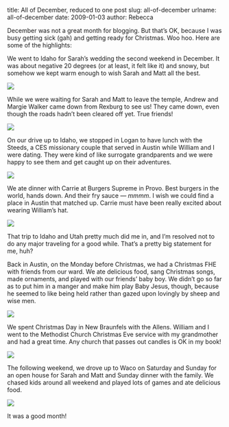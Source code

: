 title: All of December, reduced to one post
slug: all-of-december
urlname: all-of-december
date: 2009-01-03
author: Rebecca

December was not a great month for blogging. But that&#x02bc;s OK, because I was
busy getting sick (gah) and getting ready for Christmas. Woo hoo. Here are some
of the highlights:

We went to Idaho for Sarah&#x02bc;s wedding the second weekend in December. It
was about negative 20 degrees (or at least, it felt like it) and snowy, but
somehow we kept warm enough to wish Sarah and Matt all the best.

<img src="{static}/images/2008-12-13-sarah-wedding-02.jpg" class="img-fluid">

While we were waiting for Sarah and Matt to leave the temple, Andrew and Margie
Walker came down from Rexburg to see us! They came down, even though the roads
hadn&#x02bc;t been cleared off yet. True friends!

<img src="{static}/images/2008-12-13-sarah-wedding-01.jpg" class="img-fluid">

On our drive up to Idaho, we stopped in Logan to have lunch with the Steeds, a
CES missionary couple that served in Austin while William and I were dating.
They were kind of like surrogate grandparents and we were happy to see them and
get caught up on their adventures.

<img src="{static}/images/2008-12-12-steed.jpg" class="img-fluid">

We ate dinner with Carrie at Burgers Supreme in Provo. Best burgers in the
world, hands down. And their fry sauce &mdash; *mmmm*. I wish we could find a
place in Austin that matched up. Carrie must have been really excited about
wearing William&#x02bc;s hat.

<img src="{static}/images/2008-12-13-carrie.jpg" class="img-fluid">

That trip to Idaho and Utah pretty much did me in, and I&#x02bc;m resolved not
to do any major traveling for a good while. That&#x02bc;s a pretty big statement
for me, huh?

Back in Austin, on the Monday before Christmas, we had a Christmas FHE with
friends from our ward. We ate delicious food, sang Christmas songs, made
ornaments, and played with our friends&#x02bc; baby boy. We didn&#x02bc;t go so
far as to put him in a manger and make him play Baby Jesus, though, because he
seemed to like being held rather than gazed upon lovingly by sheep and wise men.

<img src="{static}/images/2008-12-22-fhe.jpg" class="img-fluid">

We spent Christmas Day in New Braunfels with the Allens. William and I went to
the Methodist Church Christmas Eve service with my grandmother and had a great
time. Any church that passes out candles is OK in my book!

<img src="{static}/images/2008-12-25-christmas.jpg" class="img-fluid">

The following weekend, we drove up to Waco on Saturday and Sunday for an open
house for Sarah and Matt and Sunday dinner with the family. We chased kids
around all weekend and played lots of games and ate delicious food.

<img src="{static}/images/2008-12-27-jacksons.jpg" class="img-fluid">

It was a good month!
